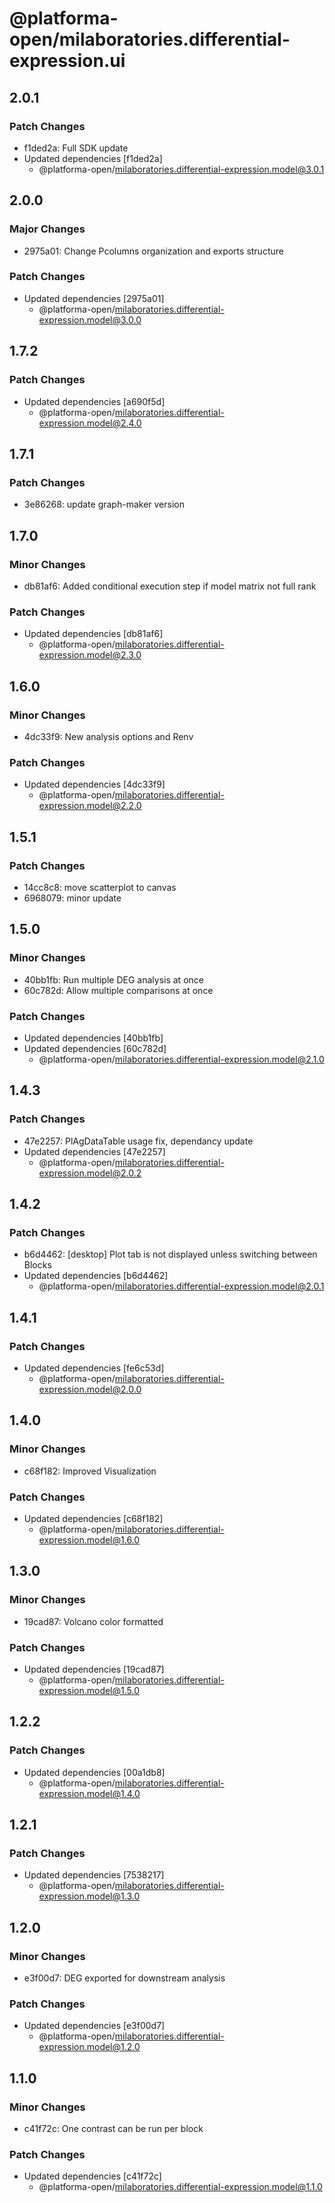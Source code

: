 # @platforma-open/milaboratories.differential-expression.ui

## 2.0.1

### Patch Changes

- f1ded2a: Full SDK update
- Updated dependencies [f1ded2a]
  - @platforma-open/milaboratories.differential-expression.model@3.0.1

## 2.0.0

### Major Changes

- 2975a01: Change Pcolumns organization and exports structure

### Patch Changes

- Updated dependencies [2975a01]
  - @platforma-open/milaboratories.differential-expression.model@3.0.0

## 1.7.2

### Patch Changes

- Updated dependencies [a690f5d]
  - @platforma-open/milaboratories.differential-expression.model@2.4.0

## 1.7.1

### Patch Changes

- 3e86268: update graph-maker version

## 1.7.0

### Minor Changes

- db81af6: Added conditional execution step if model matrix not full rank

### Patch Changes

- Updated dependencies [db81af6]
  - @platforma-open/milaboratories.differential-expression.model@2.3.0

## 1.6.0

### Minor Changes

- 4dc33f9: New analysis options and Renv

### Patch Changes

- Updated dependencies [4dc33f9]
  - @platforma-open/milaboratories.differential-expression.model@2.2.0

## 1.5.1

### Patch Changes

- 14cc8c8: move scatterplot to canvas
- 6968079: minor update

## 1.5.0

### Minor Changes

- 40bb1fb: Run multiple DEG analysis at once
- 60c782d: Allow multiple comparisons at once

### Patch Changes

- Updated dependencies [40bb1fb]
- Updated dependencies [60c782d]
  - @platforma-open/milaboratories.differential-expression.model@2.1.0

## 1.4.3

### Patch Changes

- 47e2257: PlAgDataTable usage fix, dependancy update
- Updated dependencies [47e2257]
  - @platforma-open/milaboratories.differential-expression.model@2.0.2

## 1.4.2

### Patch Changes

- b6d4462: [desktop] Plot tab is not displayed unless switching between Blocks
- Updated dependencies [b6d4462]
  - @platforma-open/milaboratories.differential-expression.model@2.0.1

## 1.4.1

### Patch Changes

- Updated dependencies [fe6c53d]
  - @platforma-open/milaboratories.differential-expression.model@2.0.0

## 1.4.0

### Minor Changes

- c68f182: Improved Visualization

### Patch Changes

- Updated dependencies [c68f182]
  - @platforma-open/milaboratories.differential-expression.model@1.6.0

## 1.3.0

### Minor Changes

- 19cad87: Volcano color formatted

### Patch Changes

- Updated dependencies [19cad87]
  - @platforma-open/milaboratories.differential-expression.model@1.5.0

## 1.2.2

### Patch Changes

- Updated dependencies [00a1db8]
  - @platforma-open/milaboratories.differential-expression.model@1.4.0

## 1.2.1

### Patch Changes

- Updated dependencies [7538217]
  - @platforma-open/milaboratories.differential-expression.model@1.3.0

## 1.2.0

### Minor Changes

- e3f00d7: DEG exported for downstream analysis

### Patch Changes

- Updated dependencies [e3f00d7]
  - @platforma-open/milaboratories.differential-expression.model@1.2.0

## 1.1.0

### Minor Changes

- c41f72c: One contrast can be run per block

### Patch Changes

- Updated dependencies [c41f72c]
  - @platforma-open/milaboratories.differential-expression.model@1.1.0
